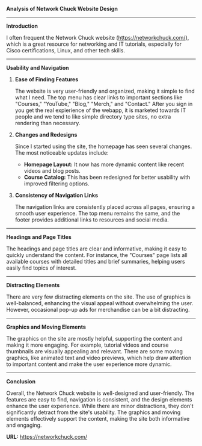 **Analysis of Network Chuck Website Design**

---

**Introduction**

I often frequent the Network Chuck website (https://networkchuck.com/), which is a great resource for networking and IT tutorials, especially for Cisco certifications, Linux, and other tech skills. 

---

**Usability and Navigation**

1. **Ease of Finding Features**

   The website is very user-friendly and organized, making it simple to find what I need. The top menu has clear links to important sections like "Courses," "YouTube," "Blog," "Merch," and "Contact." After you sign in you get the real expierience of the webapp, it is marketed towards IT people and we tend to like simple directory type sites, no extra rendering than necessary.  

2. **Changes and Redesigns**

   Since I started using the site, the homepage has seen several changes. The most noticeable updates include:
   - **Homepage Layout:** It now has more dynamic content like recent videos and blog posts.
   - **Course Catalog:** This has been redesigned for better usability with improved filtering options.

3. **Consistency of Navigation Links**

   The navigation links are consistently placed across all pages, ensuring a smooth user experience. The top menu remains the same, and the footer provides additional links to resources and social media.

---

**Headings and Page Titles**

The headings and page titles are clear and informative, making it easy to quickly understand the content. For instance, the "Courses" page lists all available courses with detailed titles and brief summaries, helping users easily find topics of interest.

---

**Distracting Elements**

There are very few distracting elements on the site. The use of graphics is well-balanced, enhancing the visual appeal without overwhelming the user. However, occasional pop-up ads for merchandise can be a bit distracting.

---

**Graphics and Moving Elements**

The graphics on the site are mostly helpful, supporting the content and making it more engaging. For example, tutorial videos and course thumbnails are visually appealing and relevant. There are some moving graphics, like animated text and video previews, which help draw attention to important content and make the user experience more dynamic.

---

**Conclusion**

Overall, the Network Chuck website is well-designed and user-friendly. The features are easy to find, navigation is consistent, and the design elements enhance the user experience. While there are minor distractions, they don't significantly detract from the site's usability. The graphics and moving elements effectively support the content, making the site both informative and engaging.

**URL:** https://networkchuck.com/


